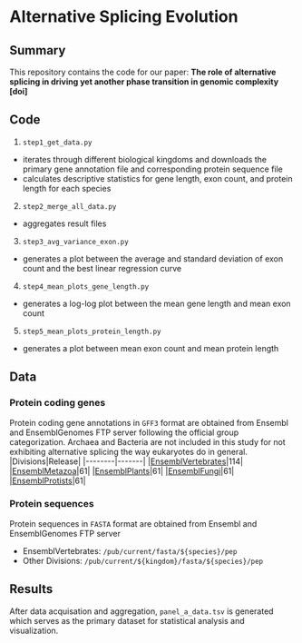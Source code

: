 # Alternative Splicing Evolution

## Summary
This repository contains the code for our paper:
<b>The role of alternative splicing in driving yet another phase transition in genomic complexity [doi] </b>

## Code
1. `step1_get_data.py`
  - iterates through different biological kingdoms and downloads the primary gene annotation file and corresponding protein sequence file
  - calculates descriptive statistics for gene length, exon count, and protein length for each species
2. `step2_merge_all_data.py`
  - aggregates result files
3. `step3_avg_variance_exon.py`
  - generates a plot between the average and standard deviation of exon count and the best linear regression curve
4. `step4_mean_plots_gene_length.py`
  - generates a log-log plot between the mean gene length and mean exon count
5. `step5_mean_plots_protein_length.py`
  - generates a plot between mean exon count and mean protein length

## Data
### Protein coding genes
Protein coding gene annotations in `GFF3` format are obtained from Ensembl and EnsemblGenomes FTP server following the official group categorization. Archaea and Bacteria are not included in this study for not exhibiting alternative splicing the way eukaryotes do in general. 
|Divisions|Release|
|--------|-------|
|[EnsemblVertebrates]([https://ftp.ensembl.org/pub](https://ftp.ensembl.org/pub/current/))|114|
|[EnsemblMetazoa](http://ftp.ensemblgenomes.org/pub/metazoa/current/)|61|
|[EnsemblPlants](http://ftp.ensemblgenomes.org/pub/plants/current/)|61|
|[EnsemblFungi](http://ftp.ensemblgenomes.org/pub/fungi/current/)|61|
|[EnsemblProtists](http://ftp.ensemblgenomes.org/pub/protists/current/)|61|

### Protein sequences
Protein sequences in `FASTA` format are obtained from Ensembl and EnsemblGenomes FTP server
  - EnsemblVertebrates: `/pub/current/fasta/${species}/pep`
  - Other Divisions: `/pub/current/${kingdom}/fasta/${species}/pep`

## Results
After data acquisation and aggregation, `panel_a_data.tsv` is generated which serves as the primary dataset for statistical analysis and visualization.



